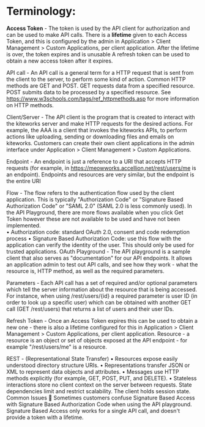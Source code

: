 # Terminology:
**Access Token** - The token is used by the API client for authorization and can be used to make API calls.  There is a  **lifetime** given to each Access Token, and this is configured by the admin in Application > Client Management > Custom Applications, per client application.  After the lifetime is over, the token expires and is unusable   A  refresh token can be used to obtain a new  access token after it expires. 

API call - An API call is a general term for a HTTP request that is sent from the client to the server, to perform some kind of action.  Common HTTP methods are GET and POST.  GET requests data from a specified resource.  POST submits data to be processed by a specified resource.  See https://www.w3schools.com/tags/ref_httpmethods.asp for more information on HTTP methods.

Client/Server - The API client is the program that is created to interact with the kiteworks server and make HTTP requests for the desired actions.  For example, the AAA is a client that invokes the kiteworks APIs, to perform actions like uploading, sending or downloading files and emails on kiteworks.  Customers can create their own client applications in the admin interface under Application > Client Management > Custom Applications.

Endpoint - An endpoint is just a reference to a URI that accepts HTTP requests (for example, in https://meowworks.accellion.net/rest/users/me is an endpoint).  Endpoints and resources are very similar, but the endpoint is the entire URI

Flow - The flow refers to the authentication flow used by the client application.  This is typically "Authorization Code" or "Signature Based Authorization Code" or "SAML 2.0" (SAML 2.0 is less commonly used).  In the API Playground, there are more flows available when you click Get Token however these are not available to be used and have not been implemented.  
•	Authorization code: standard OAuth 2.0, consent and code redemption process
•	Signature Based Authorization Code: use this flow with the application can verify the identity of the user. This should only be used for trusted applications.
OAuth Playground - The API playground is a sample client that also serves as "documentation" for our API endpoints.  It allows an application admin to test out API calls, and see how they work - what the resource is, HTTP method, as well as the required parameters. 

Parameters - Each API call has a set of required and/or optional parameters which tell the server information about the resource that is being accessed.  For instance, when using /rest/users/{id} a required parameter is user ID (in order to look up a specific user) which can be obtained with another GET call (GET /rest/users) that returns a list of users and their user IDs.

Refresh Token - Once an Access Token expires this can be used to obtain a new one - there is also a lifetime configured for this in Application > Client Management > Custom Applications, per client application.
Resource - a resource is an object or set of objects exposed at the API endpoint - for example "/rest/users/me" is a resource.

REST - (Representational State Transfer) 
•	Resources expose easily understood directory structure URIs.
•	Representations transfer JSON or XML to represent data objects and attributes.
•	Messages use HTTP methods explicitly (for example, GET, POST, PUT, and DELETE).
•	Stateless interactions store no client context on the server between requests. State dependencies limit and restrict scalability. The client holds session state.
Common Issues
	Sometimes customers confuse Signature Based Access with Signature Based Authorization Code when using the API playground.   Signature Based Access only works for a single API call, and doesn't provide a token with a lifetime.  

